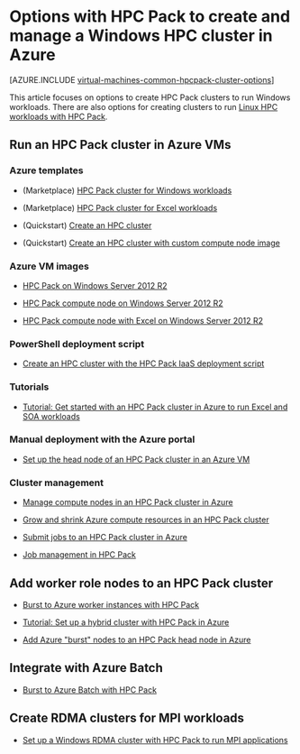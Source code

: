 <properties
 pageTitle="Windows HPC Pack cluster options in the cloud | Microsoft Azure"
 description="Learn about options with Microsoft HPC Pack to create and manage a Windows high performance computing (HPC) cluster in the Azure cloud"
 services="virtual-machines-windows,cloud-services,batch"
 documentationCenter=""
 authors="dlepow"
 manager="timlt"
 editor=""
 tags="azure-resource-manager,azure-service-management,hpc-pack"/>
<tags
ms.service="virtual-machines-windows"
 ms.devlang="na"
 ms.topic="article"
 ms.tgt_pltfrm="vm-windows"
 ms.workload="big-compute"
 ms.date="09/26/2016"
 ms.author="danlep"/>

# Options with HPC Pack to create and manage a Windows HPC cluster in Azure

[AZURE.INCLUDE [virtual-machines-common-hpcpack-cluster-options](../../includes/virtual-machines-common-hpcpack-cluster-options.md)]

This article focuses on options to create HPC Pack clusters to run Windows workloads. There are also options for creating clusters to run [Linux HPC workloads with HPC Pack](virtual-machines-linux-hpcpack-cluster-options.md).


## Run an HPC Pack cluster in Azure VMs

### Azure templates

* (Marketplace) [HPC Pack cluster for Windows workloads](https://azure.microsoft.com/marketplace/partners/microsofthpc/newclusterwindowscn/)

* (Marketplace) [HPC Pack cluster for Excel workloads](https://azure.microsoft.com/marketplace/partners/microsofthpc/newclusterexcelcn/)

* (Quickstart) [Create an HPC cluster](https://github.com/Azure/azure-quickstart-templates/tree/master/create-hpc-cluster)

* (Quickstart) [Create an HPC cluster with custom compute node image](https://github.com/Azure/azure-quickstart-templates/tree/master/create-hpc-cluster-custom-image)

### Azure VM images

* [HPC Pack on Windows Server 2012 R2](https://azure.microsoft.com/marketplace/partners/microsoft/hpcpack2012r2onwindowsserver2012r2/)

* [HPC Pack compute node on Windows Server 2012 R2](https://azure.microsoft.com/marketplace/partners/microsoft/hpcpack2012r2computenodeonwindowsserver2012r2/)

* [HPC Pack compute node with Excel on Windows Server 2012 R2](https://azure.microsoft.com/marketplace/partners/microsoft/hpcpack2012r2computenodewithexcelonwindowsserver2012r2/)



### PowerShell deployment script

* [Create an HPC cluster with the HPC Pack IaaS deployment script](virtual-machines-windows-classic-hpcpack-cluster-powershell-script.md)

### Tutorials

* [Tutorial: Get started with an HPC Pack cluster in Azure to run Excel and SOA workloads](virtual-machines-windows-excel-cluster-hpcpack.md)



### Manual deployment with the Azure portal

* [Set up the head node of an HPC Pack cluster in an Azure VM](virtual-machines-windows-hpcpack-cluster-headnode.md)

### Cluster management

* [Manage compute nodes in an HPC Pack cluster in Azure](virtual-machines-windows-classic-hpcpack-cluster-node-manage.md)

* [Grow and shrink Azure compute resources in an HPC Pack cluster](virtual-machines-windows-classic-hpcpack-cluster-node-autogrowshrink.md)

* [Submit jobs to an HPC Pack cluster in Azure](virtual-machines-windows-hpcpack-cluster-submit-jobs.md)

* [Job management in HPC Pack](https://technet.microsoft.com/library/jj899585.aspx)


## Add worker role nodes to an HPC Pack cluster


* [Burst to Azure worker instances with HPC Pack](https://technet.microsoft.com/library/gg481749.aspx)

* [Tutorial: Set up a hybrid cluster with HPC Pack in Azure](../cloud-services/cloud-services-setup-hybrid-hpcpack-cluster.md)

* [Add Azure "burst" nodes to an HPC Pack head node in Azure](virtual-machines-windows-classic-hpcpack-cluster-node-burst.md)


## Integrate with Azure Batch 

* [Burst to Azure Batch with HPC Pack](https://technet.microsoft.com/library/mt612877.aspx)

## Create RDMA clusters for MPI workloads

* [Set up a Windows RDMA cluster with HPC Pack to run MPI applications](virtual-machines-windows-classic-hpcpack-rdma-cluster.md)
